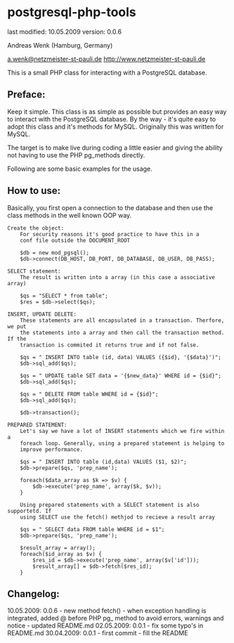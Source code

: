 postgresql-php-tools
====================

last modified: 10.05.2009
version: 0.0.6

Andreas Wenk (Hamburg, Germany)

a.wenk@netzmeister-st-pauli.de
http://www.netzmeister-st-pauli.de

This is a small PHP class for interacting with a PostgreSQL
database.

Preface:
--------
Keep it simple. This class is as simple as possible but provides an 
easy way to interact with the PostgreSQL database. By the way - it's
quite easy to adopt this class and it's methods for MySQL. Originally
this was written for MySQL.

The target is to make live during coding a little easier and giving the ability
not having to use the PHP pg_methods directly.

Following are some basic examples for the usage.

How to use:
-----------
Basically, you first open a connection to the database and then use the 
class methods in the well known OOP way.

	Create the object:
		For security reasons it's good practice to have this in a
		conf file outside the DOCUMENT_ROOT 

		$db = new mod_pgsql();
		$db->connect(DB_HOST, DB_PORT, DB_DATABASE, DB_USER, DB_PASS);	
	
	SELECT statement:
		The result is written into a array (in this case a associative array)

		$qs = "SELECT * from table";
		$res = $db->select($qs);

	INSERT, UPDATE DELETE:
		These statements are all encapsulated in a transaction. Therfore, we put
		the statements into a array and then call the transaction method. If the
		transaction is commited it returns true and if not false.

		$qs = " INSERT INTO table (id, data) VALUES ({$id}, '{$data}')";
		$db->sql_add($qs);

		$qs = " UPDATE table SET data = '{$new_data}' WHERE id = {$id}";
		$db->sql_add($qs);

		$qs = " DELETE FROM table WHERE id = {$id}";
		$db->sql_add($qs);

		$db->transaction();
		
	PREPARED STATEMENT:
		Let's say we have a lot of INSERT statements which we fire within a
		foreach loop. Generally, using a prepared statement is helping to
		improve performance.

		$qs = " INSERT INTO table (id,data) VALUES ($1, $2)";
		$db->prepare($qs, 'prep_name');

		foreach($data_array as $k => $v) {
			$db->execute('prep_name', array($k, $v));
		}		
		
		Using prepared statements with a SELECT statement is also supportetd. If
		using SELECT use the fetch() methjod to recieve a result array

		$qs = " SELECT data FROM table WHERE id = $1";
		$db->prepare($qs, 'prep_name');

		$result_array = array();
		foreach($id_array as $v) {
			$res_id = $db->execute('prep_name', array($v['id']));
			$result_array[] = $db->fetch($res_id);
		}


Changelog:
----------
10.05.2009: 0.0.6
	- new method fetch()
	- when exception handling is integrated, added @ before
	  PHP pg_ method to avoid errors, warnings and notice
	- updated README.md
02.05.2009: 0.0.1
	- fix some typo's in README.md
30.04.2009: 0.0.1
	- first commit 
	- fill the README
